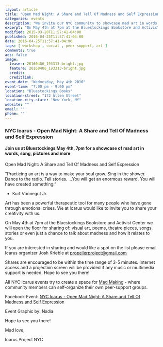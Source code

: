 ```yaml
---
layout: article
title: "Open Mad Night: A Share and Tell Of Madness and Self Expression"
categories: events
description: "We invite our NYC community to showcase mad art in words, song, pictures and more"
excerpt: "On May 4th at 7pm at the Bluestockings Bookstore and Activist Center we will open the floor for sharing of: visual art, poems, theatre pieces, songs, stories or even just a chance to talk about madness and how it relates to you."
modified: 2015-03-20T11:57:41-04:00
published: 2016-04-25T11:57:41-04:00
date: 2016-04-25T11:57:41-04:00
tags: [ workshop , social , peer-support, art ]
comments: true
ads: false
image:
  teaser: 20160406_193313-bright.jpg
  feature: 20160406_193313-bright.jpg
  credit: 
  creditlink: 
event-date: "Wednesday, May 4th 2016"
event-time: "7:00 pm - 9:00 pm"
location: "Bluestockings Books"
location-street: "172 Allen Street"
location-city-state: "New York, NY"
website: ""
email: ""
phone: ""
---
```

### NYC Icarus - Open Mad Night: A Share and Tell Of Madness and Self Expression

#### Join us at Bluestockings May 4th, 7pm for a showcase of mad art in words, song, pictures and more

Open Mad Night: A Share and Tell Of Madness and Self Expression

"Practicing an art  is a way to make your soul grow. Sing in the shower. Dance to the radio. Tell stories. ...You will get an enormous reward. You will have created something.”
- Kurt Vonnegut Jr.  

Art has been a powerful therapeutic tool  for many people who have gone through emotional crises. We at Icarus would like to invite you to share your creativity with us. 

On May 4th at 7pm  at the Bluestockings Bookstore and Activist Center we will open the floor for sharing of: visual art, poems, theatre pieces, songs, stories or even just a chance to talk about madness and how it relates to you. 

If you are interested in sharing and would like a spot on the list  please email Icarus organizer Josh Krieble at propellerproject@gmail.com

Shares are encouraged to be within the time range of 3-5 minutes. Internet access and a projection screen will be provided if any music or multimedia support is needed. 
Hope to see you there!

All NYC Icarus events try to create a space for [Mad Making](http://nycicarus.org/events/madmaking/) - where community members can self-organize their own peer-support groups.

Facebook Event: [NYC Icarus - Open Mad Night: A Share and Tell Of Madness and Self Expression](https://www.facebook.com/events/1028591110511443/) 

Event Graphic by: Nadia

Hope to see you there!

Mad love,

Icarus Project NYC
